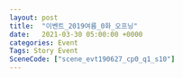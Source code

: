```yaml
---
layout: post
title:  "이벤트_2019여름_0화_오프닝"
date:   2021-03-30 05:00:00 +0000
categories: Event
Tags: Story Event
SceneCode: ["scene_evt190627_cp0_q1_s10"]
---
```

